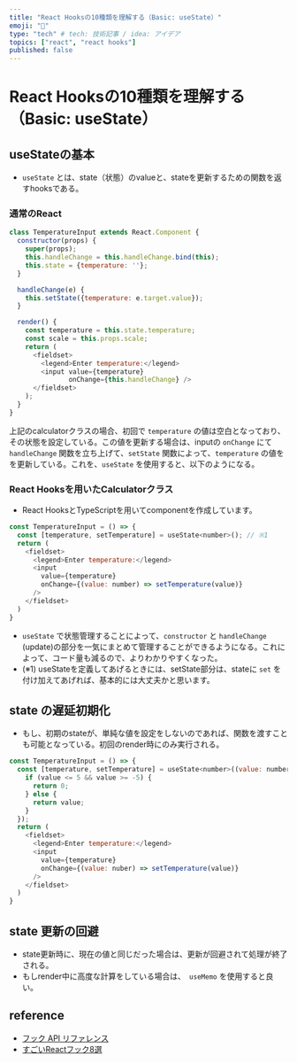 ```yaml
---
title: "React Hooksの10種類を理解する（Basic: useState）"
emoji: "🤖"
type: "tech" # tech: 技術記事 / idea: アイデア
topics: ["react", "react hooks"]
published: false
---
```


# React Hooksの10種類を理解する（Basic: useState）
## useStateの基本

- `useState` とは、state（状態）のvalueと、stateを更新するための関数を返すhooksである。

### 通常のReact

```javascript
class TemperatureInput extends React.Component {
  constructor(props) {
    super(props);
    this.handleChange = this.handleChange.bind(this);
    this.state = {temperature: ''};
  }

  handleChange(e) {
    this.setState({temperature: e.target.value});
  }

  render() {
    const temperature = this.state.temperature;
    const scale = this.props.scale;
    return (
      <fieldset>
        <legend>Enter temperature:</legend>
        <input value={temperature}
               onChange={this.handleChange} />
      </fieldset>
    );
  }
}
```

上記のcalculatorクラスの場合、初回で `temperature` の値は空白となっており、その状態を設定している。この値を更新する場合は、inputの `onChange` にて`handleChange` 関数を立ち上げて、`setState` 関数によって、`temperature` の値をを更新している。これを、`useState` を使用すると、以下のようになる。

### React Hooksを用いたCalculatorクラス

- React HooksとTypeScriptを用いてcomponentを作成しています。

```javascript
const TemperatureInput = () => {
  const [temperature, setTemperature] = useState<number>(); // ※1
  return (
    <fieldset>
      <legend>Enter temperature:</legend>
      <input
        value={temperature}
        onChange={(value: number) => setTemperature(value)}
      />
    </fieldset>
  )
}
```

- `useState` で状態管理することによって、`constructor` と `handleChange` (update)の部分を一気にまとめて管理することができるようになる。これによって、コード量も減るので、よりわかりやすくなった。
- (※1) useStateを定義してあげるときには、setState部分は、stateに `set` を付け加えてあげれば、基本的には大丈夫かと思います。

## state の遅延初期化

- もし、初期のstateが、単純な値を設定をしないのであれば、関数を渡すことも可能となっている。初回のrender時にのみ実行される。

```javascript
const TemperatureInput = () => {
  const [temperature, setTemperature] = useState<number>((value: number) => {
    if (value <= 5 && value >= -5) {
      return 0;
    } else {
      return value;
    }
  });
  return (
    <fieldset>
      <legend>Enter temperature:</legend>
      <input
        value={temperature}
        onChange={(value: nuber) => setTemperature(value)}
      />
    </fieldset>
  )
}
```

## state 更新の回避

- state更新時に、現在の値と同じだった場合は、更新が回避されて処理が終了される。
- もしrender中に高度な計算をしている場合は、　`useMemo` を使用すると良い。

## reference

- [フック API リファレンス](https://ja.reactjs.org/docs/hooks-reference.html)
- [すごいReactフック8選](https://qiita.com/baby-degu/items/52dbb382bbaf6c43e2db)
